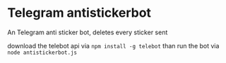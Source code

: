 # Telegram antistickerbot
An Telegram anti sticker bot, deletes every sticker sent

download the telebot api via
  <code>npm install -g telebot</code>
  than run the bot via <code>node antistickerbot.js </code>
